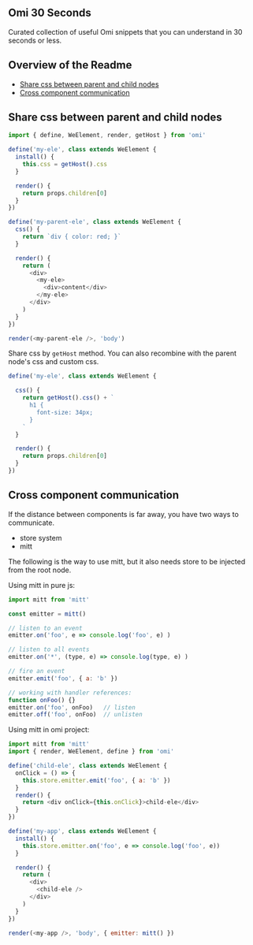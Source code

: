 ## Omi 30 Seconds

Curated collection of useful Omi snippets that you can understand in 30 seconds or less.

## Overview of the Readme

- [Share css between parent and child nodes](#share-css-between-parent-and-child-nodes)
- [Cross component communication](#cross-component-communication)

## Share css between parent and child nodes

```js
import { define, WeElement, render, getHost } from 'omi'

define('my-ele', class extends WeElement {
  install() {
    this.css = getHost().css
  }

  render() {
    return props.children[0]
  }
})

define('my-parent-ele', class extends WeElement {
  css() {
    return `div { color: red; }`
  }

  render() {
    return (
      <div>
        <my-ele>
          <div>content</div>
        </my-ele>
      </div>
    )
  }
})

render(<my-parent-ele />, 'body')
```

Share css by `getHost` method. You can also recombine with the parent node's css and custom css.

```js
define('my-ele', class extends WeElement {

  css() {
    return getHost().css() + `
      h1 {
        font-size: 34px;
      }
    `
  }

  render() {
    return props.children[0]
  }
})
```

## Cross component communication

If the distance between components is far away, you have two ways to communicate.

* store system
* mitt

The following is the way to use mitt, but it also needs store to be injected from the root node.

Using mitt in pure js:

```js
import mitt from 'mitt'

const emitter = mitt()

// listen to an event
emitter.on('foo', e => console.log('foo', e) )

// listen to all events
emitter.on('*', (type, e) => console.log(type, e) )

// fire an event
emitter.emit('foo', { a: 'b' })

// working with handler references:
function onFoo() {}
emitter.on('foo', onFoo)   // listen
emitter.off('foo', onFoo)  // unlisten
```

Using mitt in omi project:


```js
import mitt from 'mitt'
import { render, WeElement, define } from 'omi'

define('child-ele', class extends WeElement {
  onClick = () => {
    this.store.emitter.emit('foo', { a: 'b' })
  }
  render() {
    return <div onClick={this.onClick}>child-ele</div>
  }
})

define('my-app', class extends WeElement {
  install() {
    this.store.emitter.on('foo', e => console.log('foo', e))
  }

  render() {
    return (
      <div>
        <child-ele />
      </div>
    )
  }
})

render(<my-app />, 'body', { emitter: mitt() })
```
